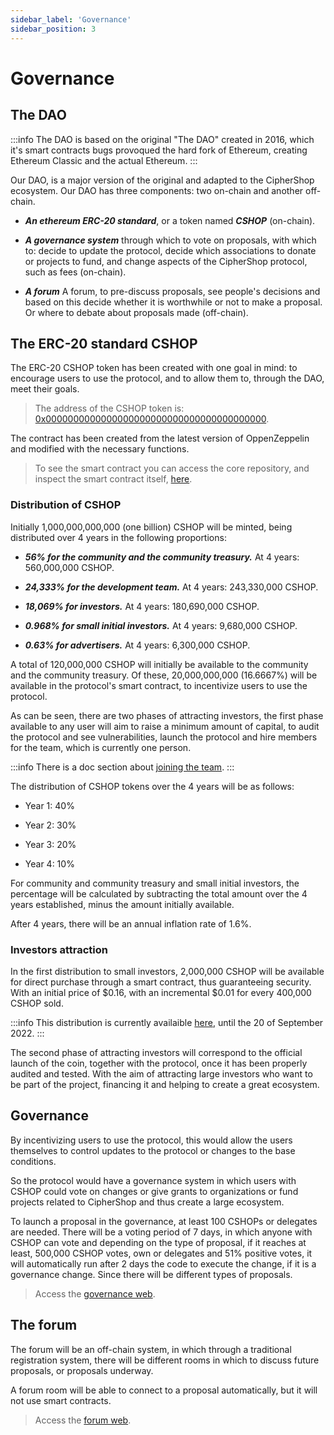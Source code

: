 ```yaml
---
sidebar_label: 'Governance'
sidebar_position: 3
---
```


# Governance

## The DAO

:::info
The DAO is based on the original "The DAO" created in 2016, which it's smart contracts bugs provoqued the hard fork of Ethereum, creating Ethereum Classic and the actual Ethereum.
:::

Our DAO, is a major version of the original and adapted to the CipherShop ecosystem. Our DAO has three components: two on-chain and another off-chain.

- ***An ethereum ERC-20 standard***, or a token named ***CSHOP*** (on-chain).

- ***A governance system*** through which to vote on proposals, with which to: decide to update the protocol, decide which associations to donate or projects to fund, and change aspects of the CipherShop protocol, such as fees (on-chain).

- ***A forum*** A forum, to pre-discuss proposals, see people's decisions and based on this decide whether it is worthwhile or not to make a proposal. Or where to debate about proposals made (off-chain).

## The ERC-20 standard CSHOP

The ERC-20 CSHOP token has been created with one goal in mind: to encourage users to use the protocol, and to allow them to, through the DAO, meet their goals.

> The address of the CSHOP token is: [0x0000000000000000000000000000000000000000](https://etherscan.io/address/0x0000000000000000000000000000000000000000).

The contract has been created from the latest version of OppenZeppelin and modified with the necessary functions.

> To see the smart contract you can access the core repository, and inspect the smart contract itself, [here](https://github.com/CipherShop/core/contracts/tokens/CSHOP.sol).

### Distribution of CSHOP

Initially 1,000,000,000,000 (one billion) CSHOP will be minted, being distributed over 4 years in the following proportions:

- ***56% for the community and the community treasury.*** At 4 years: 560,000,000 CSHOP.

- ***24,333% for the development team.*** At 4 years: 243,330,000 CSHOP.

- ***18,069% for investors.*** At 4 years: 180,690,000 CSHOP.

- ***0.968% for small initial investors.*** At 4 years: 9,680,000 CSHOP.

- ***0.63% for advertisers.*** At 4 years: 6,300,000 CSHOP.

A total of 120,000,000 CSHOP will initially be available to the community and the community treasury. Of these, 20,000,000,000 (16.6667%) will be available in the protocol's smart contract, to incentivize users to use the protocol.

As can be seen, there are two phases of attracting investors, the first phase available to any user will aim to raise a minimum amount of capital, to audit the protocol and see vulnerabilities, launch the protocol and hire members for the team, which is currently one person.

:::info
There is a doc section about [joining the team](/docs/maintain/team).
:::

The distribution of CSHOP tokens over the 4 years will be as follows:

- Year 1: 40%

- Year 2: 30%

- Year 3: 20%

- Year 4: 10%

For community and community treasury and small initial investors, the percentage will be calculated by subtracting the total amount over the 4 years established, minus the amount initially available.

After 4 years, there will be an annual inflation rate of 1.6%.

### Investors attraction

In the first distribution to small investors, 2,000,000 CSHOP will be available for direct purchase through a smart contract, thus guaranteeing security. With an initial price of $0.16, with an incremental $0.01 for every 400,000 CSHOP sold.

:::info
This distribution is currently availaible [here](https://ciphershop.org/blog/investors), until the 20 of September 2022.
:::

The second phase of attracting investors will correspond to the official launch of the coin, together with the protocol, once it has been properly audited and tested. With the aim of attracting large investors who want to be part of the project, financing it and helping to create a great ecosystem.

## Governance

By incentivizing users to use the protocol, this would allow the users themselves to control updates to the protocol or changes to the base conditions.

So the protocol would have a governance system in which users with CSHOP could vote on changes or give grants to organizations or fund projects related to CipherShop and thus create a large ecosystem.

To launch a proposal in the governance, at least 100 CSHOPs or delegates are needed. There will be a voting period of 7 days, in which anyone with CSHOP can vote and depending on the type of proposal, if it reaches at least, 500,000 CSHOP votes, own or delegates and 51% positive votes, it will automatically run after 2 days the code to execute the change, if it is a governance change. Since there will be different types of proposals.

> Access the [governance web](https://gov.ciphershop.org).

## The forum

The forum will be an off-chain system, in which through a traditional registration system, there will be different rooms in which to discuss future proposals, or proposals underway.

A forum room will be able to connect to a proposal automatically, but it will not use smart contracts.

> Access the [forum web](https://forum.ciphershop.org).
